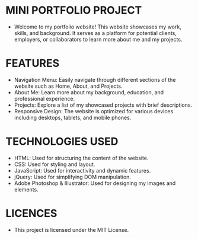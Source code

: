 # MINI PORTFOLIO PROJECT

- Welcome to my portfolio website! This website showcases my work, skills, and background. It serves as a platform for potential clients, employers, or collaborators to learn more about me and my projects.

# FEATURES

- Navigation Menu: Easily navigate through different sections of the website such as Home, About, and Projects.
- About Me: Learn more about my background, education, and professional experience.
- Projects: Explore a list of my showcased projects with brief descriptions.
- Responsive Design: The website is optimized for various devices including desktops, tablets, and mobile phones.

# TECHNOLOGIES USED

- HTML: Used for structuring the content of the website.
- CSS: Used for styling and layout.
- JavaScript: Used for interactivity and dynamic features.
- jQuery: Used for simplifying DOM manipulation.
- Adobe Photoshop & Illustrator: Used for designing my images and elements.

# LICENCES

- This project is licensed under the MIT License.
